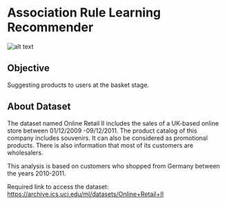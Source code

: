 # Association Rule Learning Recommender

![alt text](https://miro.medium.com/max/1838/1*b1X3sV7WgElbWUZCYMOMrA.png)

## Objective
Suggesting products to users at the basket stage.

## About Dataset
The dataset named Online Retail II includes the sales of a UK-based online store between 01/12/2009 -09/12/2011. The product catalog of this company includes souvenirs. It can also be considered as promotional products. There is also information that most of its customers are wholesalers.


This analysis is based on customers who shopped from Germany between the years 2010-2011.

Required link to access the dataset: https://archive.ics.uci.edu/ml/datasets/Online+Retail+II